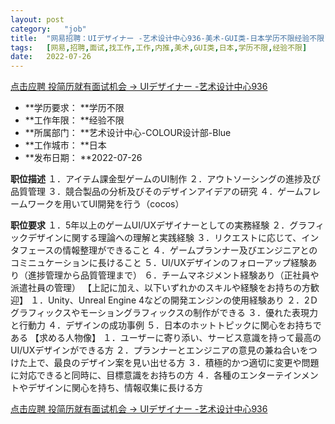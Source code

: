 ```yaml
---
layout:	post
category:	"job"
title:	"网易招聘：UIデザイナー -艺术设计中心936-美术-GUI类-日本学历不限经验不限"
tags:	[网易,招聘,面试,找工作,工作,内推,美术,GUI类,日本,学历不限,经验不限]
date:	2022-07-26
---
```


[点击应聘 投简历就有面试机会 -> UIデザイナー -艺术设计中心936](http://mobile.bole.netease.com/bole/boleDetail?id=41849&employeeId=346f03c3cda5f04c&key=all)



- **学历要求： **学历不限
- **工作年限： **经验不限
- **所属部门： **艺术设计中心-COLOUR设计部-Blue
- **工作城市： **日本
- **发布日期： **2022-07-26



**职位描述**
１．アイテム課金型ゲームのUI制作
２．アウトソーシングの進捗及び品質管理
３．競合製品の分析及びそのデザインアイデアの研究
４．ゲームフレームワークを用いてUI開発を行う（cocos）



**职位要求**
１．5年以上のゲームUI/UXデザイナーとしての実務経験
２．グラフィックデザインに関する理論への理解と実践経験
３．リクエストに応じて、インタフェースの情報整理ができること
４．ゲームプランナー及びエンジニアとのコミニュケーションに長けること
５．UI/UXデザインのフォローアップ経験あり（進捗管理から品質管理まで）
６．チームマネジメント経験あり（正社員や派遣社員の管理）
【上記に加え、以下いずれかのスキルや経験をお持ちの方歓迎】
１．Unity、Unreal Engine 4などの開発エンジンの使用経験あり
２．2Ｄグラフィックスやモーショングラフィックスの制作ができる
３．優れた表現力と行動力
４．デザインの成功事例
５．日本のホットトピックに関心をお持ちである
【求める人物像】
１．ユーザーに寄り添い、サービス意識を持って最高のUI/UXデザインができる方
２．プランナーとエンジニアの意見の兼ね合いをつけた上で、最良のデザイン案を見い出せる方
３．積極的かつ適切に変更や問題に対応できると同時に、目標意識をお持ちの方
４．各種のエンターテインメントやデザインに関心を持ち、情報収集に長ける方



[点击应聘 投简历就有面试机会 -> UIデザイナー -艺术设计中心936](http://mobile.bole.netease.com/bole/boleDetail?id=41849&employeeId=346f03c3cda5f04c&key=all)